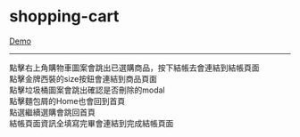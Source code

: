 # shopping-cart

<a href="https://xiu43317.github.io/shopping-cart/shoppingCart_index.html"> Demo </a>
<hr>
<p>點擊右上角購物車圖案會跳出已選購商品，按下結帳去會連結到結帳頁面<br>
   點擊金牌西裝的size按鈕會連結到商品頁面<br>
   點擊垃圾桶圖案會跳出確認是否刪除的modal<br>
   點擊麵包屑的Home也會回到首頁<br>
   點選繼續選購會跳回首頁<br>
   結帳頁面資訊全填寫完畢會連結到完成結帳頁面</p>
